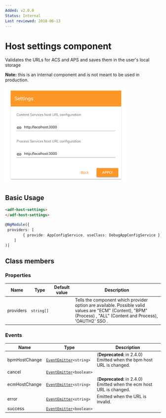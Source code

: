 ```yaml
---
Added: v2.0.0
Status: Internal
Last reviewed: 2018-06-13
---
```


# Host settings component

Validates the URLs for ACS and APS and saves them in the user's local storage

**Note:** this is an internal component and is not meant to be used in production.

![Host settings](../docassets/images/host-settings-component.png)

## Basic Usage

```html
<adf-host-settings>
</adf-host-settings>
```

```ts
@NgModule({
 providers: [
        { provide: AppConfigService, useClass: DebugAppConfigService },
    ]
)]
```

## Class members

### Properties

| Name | Type | Default value | Description |
| ---- | ---- | ------------- | ----------- |
| providers | `string[]` |  | Tells the component which provider option are available. Possible valid values are "ECM" (Content), "BPM" (Process) , "ALL" (Content and Process), 'OAUTH2' SSO . |

### Events

| Name | Type | Description |
| ---- | ---- | ----------- |
| bpmHostChange | [`EventEmitter`](https://angular.io/api/core/EventEmitter)`<string>` | (**Deprecated:** in 2.4.0) Emitted when the bpm host URL is changed. |
| cancel | [`EventEmitter`](https://angular.io/api/core/EventEmitter)`<boolean>` |  |
| ecmHostChange | [`EventEmitter`](https://angular.io/api/core/EventEmitter)`<string>` | (**Deprecated:** in 2.4.0) Emitted when the ecm host URL is changed. |
| error | [`EventEmitter`](https://angular.io/api/core/EventEmitter)`<string>` | Emitted when the URL is invalid. |
| success | [`EventEmitter`](https://angular.io/api/core/EventEmitter)`<boolean>` |  |
